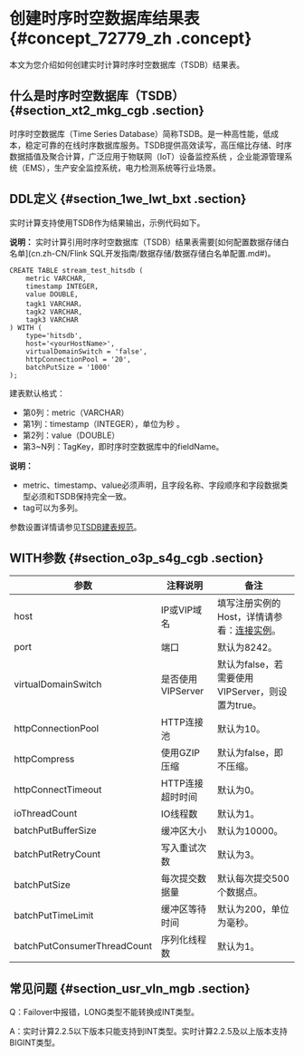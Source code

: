 # 创建时序时空数据库结果表 {#concept_72779_zh .concept}

本文为您介绍如何创建实时计算时序时空数据库（TSDB）结果表。

## 什么是时序时空数据库（TSDB） {#section_xt2_mkg_cgb .section}

时序时空数据库（Time Series Database）简称TSDB。是一种高性能，低成本，稳定可靠的在线时序数据库服务。TSDB提供高效读写，高压缩比存储、时序数据插值及聚合计算，广泛应用于物联网（IoT）设备监控系统 ，企业能源管理系统（EMS），生产安全监控系统，电力检测系统等行业场景。

## DDL定义 {#section_1we_lwt_bxt .section}

实时计算支持使用TSDB作为结果输出，示例代码如下。

**说明：** 实时计算引用时序时空数据库（TSDB）结果表需要[如何配置数据存储白名单](cn.zh-CN/Flink SQL开发指南/数据存储/数据存储白名单配置.md#)。

``` {#codeblock_5b9_doa_q81 .language-SQL}
CREATE TABLE stream_test_hitsdb (
    metric VARCHAR,   
    timestamp INTEGER,
    value DOUBLE,
    tagk1 VARCHAR，     
    tagk2 VARCHAR,
    tagk3 VARCHAR
) WITH (
    type='hitsdb',
    host='<yourHostName>',
    virtualDomainSwitch = 'false',
    httpConnectionPool = '20',
    batchPutSize = '1000'
);
```

建表默认格式：

-   第0列：metric（VARCHAR）
-   第1列：timestamp（INTEGER），单位为秒 。
-   第2列：value（DOUBLE）
-   第3~N列：TagKey，即时序时空数据库中的fieldName。

**说明：** 

-   metric、timestamp、value必须声明，且字段名称、字段顺序和字段数据类型必须和TSDB保持完全一致。
-   tag可以为多列。

参数设置详情请参见[TSDB建表规范](https://help.aliyun.com/document_detail/59939.html?spm=a2c4g.11186623.2.3.Aej7yL)。

## WITH参数 {#section_o3p_s4g_cgb .section}

|参数|注释说明|备注|
|--|----|--|
|host|IP或VIP域名|填写注册实例的Host，详情请参看：[连接实例](https://help.aliyun.com/document_detail/56240.html?spm=a2c4g.11186623.6.553.JubpZ9)。|
|port|端口|默认为8242。|
|virtualDomainSwitch|是否使用VIPServer|默认为false，若需要使用VIPServer，则设置为true。|
|httpConnectionPool|HTTP连接池|默认为10。|
|httpCompress|使用GZIP压缩|默认为false，即不压缩。|
|httpConnectTimeout|HTTP连接超时时间|默认为0。|
|ioThreadCount|IO线程数|默认为1。|
|batchPutBufferSize|缓冲区大小|默认为10000。|
|batchPutRetryCount|写入重试次数|默认为3。|
|batchPutSize|每次提交数据量|默认每次提交500个数据点。|
|batchPutTimeLimit|缓冲区等待时间|默认为200，单位为毫秒。|
|batchPutConsumerThreadCount|序列化线程数|默认为1。|

## 常见问题 {#section_usr_vln_mgb .section}

Q：Failover中报错，LONG类型不能转换成INT类型。

A：实时计算2.2.5以下版本只能支持到INT类型。实时计算2.2.5及以上版本支持BIGINT类型。

